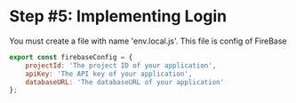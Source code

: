 # Step #5: Implementing Login

You must create a file with name 'env.local.js'.
This file is config of FireBase

```javascript
export const firebaseConfig = {
    projectId: 'The project ID of your application',
    apiKey: 'The API key of your application',
    databaseURL: 'The databaseURL of your application'
};
```
